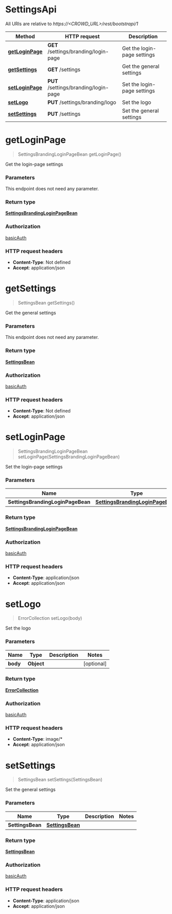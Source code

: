 # SettingsApi

All URIs are relative to *https://&lt;CROWD_URL&gt;/rest/bootstrapi/1*

| Method | HTTP request | Description |
|------------- | ------------- | -------------|
| [**getLoginPage**](SettingsApi.md#getLoginPage) | **GET** /settings/branding/login-page | Get the login-page settings |
| [**getSettings**](SettingsApi.md#getSettings) | **GET** /settings | Get the general settings |
| [**setLoginPage**](SettingsApi.md#setLoginPage) | **PUT** /settings/branding/login-page | Set the login-page settings |
| [**setLogo**](SettingsApi.md#setLogo) | **PUT** /settings/branding/logo | Set the logo |
| [**setSettings**](SettingsApi.md#setSettings) | **PUT** /settings | Set the general settings |


<a name="getLoginPage"></a>
# **getLoginPage**
> SettingsBrandingLoginPageBean getLoginPage()

Get the login-page settings

### Parameters
This endpoint does not need any parameter.

### Return type

[**SettingsBrandingLoginPageBean**](../Models/SettingsBrandingLoginPageBean.md)

### Authorization

[basicAuth](../README.md#basicAuth)

### HTTP request headers

- **Content-Type**: Not defined
- **Accept**: application/json

<a name="getSettings"></a>
# **getSettings**
> SettingsBean getSettings()

Get the general settings

### Parameters
This endpoint does not need any parameter.

### Return type

[**SettingsBean**](../Models/SettingsBean.md)

### Authorization

[basicAuth](../README.md#basicAuth)

### HTTP request headers

- **Content-Type**: Not defined
- **Accept**: application/json

<a name="setLoginPage"></a>
# **setLoginPage**
> SettingsBrandingLoginPageBean setLoginPage(SettingsBrandingLoginPageBean)

Set the login-page settings

### Parameters

|Name | Type | Description  | Notes |
|------------- | ------------- | ------------- | -------------|
| **SettingsBrandingLoginPageBean** | [**SettingsBrandingLoginPageBean**](../Models/SettingsBrandingLoginPageBean.md)|  | [optional] |

### Return type

[**SettingsBrandingLoginPageBean**](../Models/SettingsBrandingLoginPageBean.md)

### Authorization

[basicAuth](../README.md#basicAuth)

### HTTP request headers

- **Content-Type**: application/json
- **Accept**: application/json

<a name="setLogo"></a>
# **setLogo**
> ErrorCollection setLogo(body)

Set the logo

### Parameters

|Name | Type | Description  | Notes |
|------------- | ------------- | ------------- | -------------|
| **body** | **Object**|  | [optional] |

### Return type

[**ErrorCollection**](../Models/ErrorCollection.md)

### Authorization

[basicAuth](../README.md#basicAuth)

### HTTP request headers

- **Content-Type**: image/*
- **Accept**: application/json

<a name="setSettings"></a>
# **setSettings**
> SettingsBean setSettings(SettingsBean)

Set the general settings

### Parameters

|Name | Type | Description  | Notes |
|------------- | ------------- | ------------- | -------------|
| **SettingsBean** | [**SettingsBean**](../Models/SettingsBean.md)|  | |

### Return type

[**SettingsBean**](../Models/SettingsBean.md)

### Authorization

[basicAuth](../README.md#basicAuth)

### HTTP request headers

- **Content-Type**: application/json
- **Accept**: application/json

